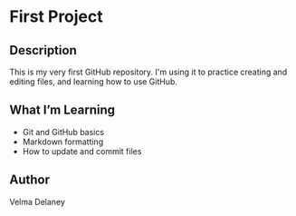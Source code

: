 # First Project

## Description
This is my very first GitHub repository. I'm using it to practice creating and editing files, and learning how to use GitHub.

## What I’m Learning
- Git and GitHub basics
- Markdown formatting
- How to update and commit files

## Author
Velma Delaney
